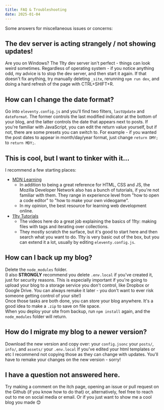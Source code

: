 ```yaml
---
title: FAQ & Troubleshooting
date: 2025-01-04
---
```

Some answers for miscellaneous issues or concerns:

## The dev server is acting strangely / not showing updates!
Are you on Windows? The 11ty dev server isn't perfect - things can look weird sometimes. Regardless of operating system - if you notice anything odd, my advice is to stop the dev server, and then start it again. If that doesn't fix anything, try manually deleting `_site`, rerunning `npm run dev`, and doing a hard refresh of the page with CTRL+SHIFT+R.

## How can I change the date format?
Go into `eleventy.config.js` and you'll find two filters, `lastUpdate` and `dateFormat`. The former controls the last modified indicator at the bottom of your blog, and the latter controls the date that appears next to posts. If you're familiar with JavaScript, you can edit the return value yourself, but if not, there are some presets you can switch to. For example - if you wanted the post dates to appear in month/day/year format, just change `return DMY;` to `return MDY;`.

## This is cool, but I want to tinker with it...
I recommend a few starting places:
- [MDN Learning](https://developer.mozilla.org/en-US/docs/Learn_web_development)
    - In addition to being a great reference for HTML, CSS and JS, the Mozilla Developer Network also has a bunch of tutorials, if you're not familiar with them. They range in experience level from "how to open a code editor" to "how to make your own videogame".
    - In my opinion, the best resource for learning web development online.
- [11ty Tutorials](https://www.11ty.dev/docs/tutorials/)
    - The videos here do a great job explaining the basics of 11ty: making files with tags and iterating over collections.
    - They mostly scratch the surface, but it's good to start here and then search what you want to do. 11ty is very basic out of the box, but you can extend it a lot, usually by editing `eleventy.config.js`.

## How can I back up my blog?
Delete the `node_modules` folder.  
(I also **STRONGLY** recommend you delete `.env.local` if you've created it, just for security reasons. This is especially important if you're going to upload your blog to a storage service you don't control, like Dropbox or Google Drive. You can always remake it later - you don't want to ever risk someone getting control of your site!)    
Once those tasks are both done, you can store your blog anywhere. It's a good idea to make a `.zip` to save on file space.  
When you deploy your site from backup, run `npm install` again, and the `node_modules` folder will return.

## How do I migrate my blog to a newer version?
Download the new version and copy over:
    your `config.jsonc`
    your `posts/`, `info/`, and `assets/`
    your `.env.local`
If you've edited your html templates or etc I recommend not copying those as they can change with updates. You'll have to remake your changes on the new version - sorry!

## I have a question not answered here.
Try making a comment on the itch page, opening an issue or pull request on the Github (if you know how to do that) or, alternatively, feel free to reach out to me on social media or email. Or if you just want to show me a cool blog you made 😊
